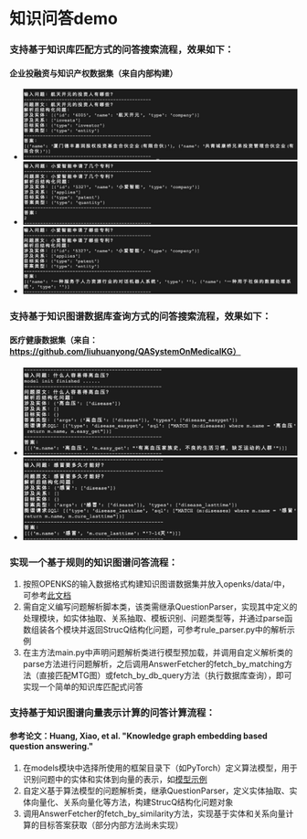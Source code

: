 # 知识问答demo

### 支持基于知识库匹配方式的问答搜索流程，效果如下：
#### 企业投融资与知识产权数据集（来自内部构建）
* ![ask_investor](../../../docs/pics/ask_investor.jpg)
* ![ask_investor](../../../docs/pics/ask_patent_num.jpg)
* ![ask_investor](../../../docs/pics/ask_patent.jpg)

### 支持基于知识图谱数据库查询方式的问答搜索流程，效果如下：
#### 医疗健康数据集（来自：https://github.com/liuhuanyong/QASystemOnMedicalKG）
* ![ask_disease](../../../docs/pics/ask_disease1.jpg)
* ![ask_disease](../../../docs/pics/ask_disease2.jpg)

### 实现一个基于规则的知识图谱问答流程：
1. 按照OPENKS的输入数据格式构建知识图谱数据集并放入openks/data/中，可参考[此文档](https://github.com/ZJU-OpenKS/OpenKS/blob/master/openks/data/README.md)
2. 需自定义编写问题解析脚本类，该类需继承QuestionParser，实现其中定义的处理模块，如实体抽取、关系抽取、模板识别、问题类型等，并通过parse函数组装各个模块并返回StrucQ结构化问题，可参考rule_parser.py中的解析示例
3. 在主方法main.py中声明问题解析类进行模型预加载，并调用自定义解析类的parse方法进行问题解析，之后调用AnswerFetcher的fetch_by_matching方法（直接匹配MTG图）或fetch_by_db_query方法（执行数据库查询），即可实现一个简单的知识库匹配式问答

### 支持基于知识图谱向量表示计算的问答计算流程：
#### 参考论文：Huang, Xiao, et al. "Knowledge graph embedding based question answering." 
1. 在models模块中选择所使用的框架目录下（如PyTorch）定义算法模型，用于识别问题中的实体和实体到向量的表示，如[模型示例](https://github.com/ZJU-OpenKS/OpenKS/tree/master/openks/models/pytorch)
2. 自定义基于算法模型的问题解析类，继承QuestionParser，定义实体抽取、实体向量化、关系向量化等方法，构建StrucQ结构化问题对象
3. 调用AnswerFetcher的fetch_by_similarity方法，实现基于实体和关系向量计算的目标答案获取（部分内部方法尚未实现）